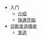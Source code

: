 * 入门
  * [介绍](/README.md "简介")
  * [快速开始](/start.md "快速开始")
* [诊断发送接收](/docs/Diag/index.md "诊断发送接收")
  - [发送](/docs/Diag/Request.md "发送")